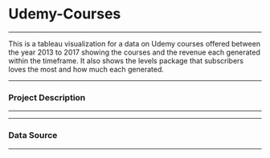 # Udemy-Courses
___________
This is a tableau visualization for a data on Udemy courses offered between the year 2013 to 2017 showing the courses and the revenue each generated within the timeframe. It also shows the levels package that subscribers loves the most and how much each generated.
___________
### Project Description
___________

___________
### Data Source
_________
